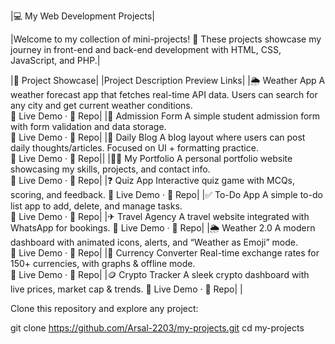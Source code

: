 |💻 My Web Development Projects|

|Welcome to my collection of mini-projects! 🚀
These projects showcase my journey in front-end and back-end development with HTML, CSS, JavaScript, and PHP.|

|📂 Project Showcase|
|Project	Description	Preview	Links|
|🌦 Weather App	A weather forecast app that fetches real-time API data. Users can search for any city and get current weather conditions.	
	🔗 Live Demo · 📂 Repo|
|📝 Admission Form	A simple student admission form with form validation and data storage.	
	🔗 Live Demo · 📂 Repo|
|📖 Daily Blog	A blog layout where users can post daily thoughts/articles. Focused on UI + formatting practice.	
	🔗 Live Demo · 📂 Repo||
|👨‍💻 My Portfolio	A personal portfolio website showcasing my skills, projects, and contact info.	
	🔗 Live Demo · 📂 Repo|
|❓ Quiz App	Interactive quiz game with MCQs, scoring, and feedback.	
	🔗 Live Demo · 📂 Repo|
|✅ To-Do App	A simple to-do list app to add, delete, and manage tasks.	
	🔗 Live Demo · 📂 Repo|
|✈ Travel Agency	A travel website integrated with WhatsApp for bookings.	
	🔗 Live Demo · 📂 Repo|
|🌦 Weather 2.0	A modern dashboard with animated icons, alerts, and “Weather as Emoji” mode.	
	🔗 Live Demo · 📂 Repo|
|💱 Currency Converter	Real-time exchange rates for 150+ currencies, with graphs & offline mode.	
	🔗 Live Demo · 📂 Repo|
|🪙 Crypto Tracker	A sleek crypto dashboard with live prices, market cap & trends.	
	🔗 Live Demo · 📂 Repo|
|

Clone this repository and explore any project:

git clone https://github.com/Arsal-2203/my-projects.git
cd my-projects




